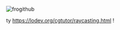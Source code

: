 ![frogithub](https://github.com/takkeshikuro/cub3d_ok/assets/132231882/54752ca0-8db6-4ffb-8bfd-b967da15120d)

ty https://lodev.org/cgtutor/raycasting.html !
